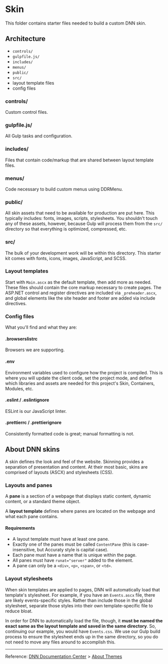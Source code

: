 # Skin

This folder contains starter files needed to build a custom DNN skin.

## Architecture

- `controls/`
- `gulpfile.js/`
- `includes/`
- `menus/`
- `public/`
- `src/`
- layout template files
- config files

### controls/

Custom control files.

### gulpfile.js/

All Gulp tasks and configuration.

### includes/

Files that contain code/markup that are shared between layout template files.

### menus/

Code necessary to build custom menus using DDRMenu.

### public/

All skin assets that need to be available for production are put here. This typically includes: fonts, images, scripts, stylesheets. You shouldn't touch any of these assets, however, because Gulp will process them from the `src/` directory so that everything is optimized, compressed, etc.

### src/

The bulk of your development work will be within this directory. This starter kit comes with fonts, icons, images, JavaScript, and SCSS.

### Layout templates

Start with `Main.ascx` as the default template, then add more as needed. These files should contain the core markup necessary to create pages. The ASP.NET control and register directives are included via `_preheader.ascx`, and global elements like the site header and footer are added via include directives.

### Config files

What you'll find and what they are:

#### .browserslistrc

Browsers we are supporting.

#### .env

Environment variables used to configure how the project is compiled. This is where you will update the client code, set the project mode, and define which libraries and assets are needed for this project's Skin, Containers, Modules, etc.

#### .eslint / .eslintignore

ESLint is our JavaScript linter.

#### .prettierrc / .prettierignore

Consistently formatted code is great; manual formatting is not.

## About DNN skins

A skin defines the look and feel of the website. Skinning provides a separation of presentation and content. At their most basic, skins are comprised of layouts (ASCX) and stylesheets (CSS).

### Layouts and panes

A **pane** is a section of a webpage that displays static content, dynamic content, or a standard theme object.

A **layout template** defines where panes are located on the webpage and what each pane contains.

#### Requirements

- A layout template must have at least one pane.
- Exactly one of the panes must be called `ContentPane` (this is case-insensitive, but Accuraty style is capital case).
- Each pane must have a name that is unique within the page.
- All panes must have `runat="server"` added to the element.
- A pane can only be a `<div>`, `<p>`, `<span>`, or `<td>`.

### Layout stylesheets

When skin templates are applied to pages, DNN will automatically load that template's stylesheet. For example, if you have an `Events.ascx` file, there are likely events-specific styles. Rather than include those in the global stylesheet, separate those styles into their own template-specific file to reduce bloat.

In order for DNN to automatically load the file, though, it **must be named the exact same as the layout template and saved in the same directory**. So, continuing our example, you would have `Events.css`. We use our Gulp build process to ensure the stylesheet ends up in the same directory, so you do not need to move any files around to accomplish this.

---

Reference: [DNN Documentation Center](http://www.dnnsoftware.com/docs) > [About Themes](http://www.dnnsoftware.com/docs/designers/about-themes.html)
